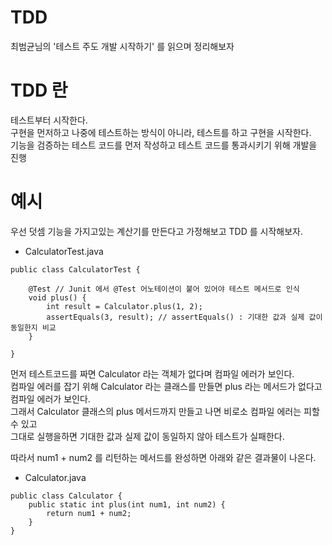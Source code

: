 TDD
=========
최범균님의 '테스트 주도 개발 시작하기' 를 읽으며 정리해보자  

# TDD 란
테스트부터 시작한다.  
구현을 먼저하고 나중에 테스트하는 방식이 아니라, 테스트를 하고 구현을 시작한다.  
기능을 검증하는 테스트 코드를 먼저 작성하고 테스트 코드를 통과시키기 위해 개발을 진행  

# 예시
우선 덧셈 기능을 가지고있는 계산기를 만든다고 가정해보고 TDD 를 시작해보자.  

* CalculatorTest.java
```
public class CalculatorTest {

    @Test // Junit 에서 @Test 어노테이션이 붙어 있어야 테스트 메서드로 인식
    void plus() {
        int result = Calculator.plus(1, 2);
        assertEquals(3, result); // assertEquals() : 기대한 값과 실제 값이 동일한지 비교
    }
    
}
```

먼저 테스트코드를 짜면 Calculator 라는 객체가 없다며 컴파일 에러가 보인다.  
컴파일 에러를 잡기 위해 Calculator 라는 클래스를 만들면 plus 라는 메서드가 없다고 컴파일 에러가 보인다.  
그래서 Calculator 클래스의 plus 메서드까지 만들고 나면 비로소 컴파일 에러는 피할 수 있고  
그대로 실행을하면 기대한 값과 실제 값이 동일하지 않아 테스트가 실패한다.  

따라서 num1 + num2 를 리턴하는 메서드를 완성하면 아래와 같은 결과물이 나온다.  

* Calculator.java
```
public class Calculator {
    public static int plus(int num1, int num2) {
        return num1 + num2;
    }
}
```

